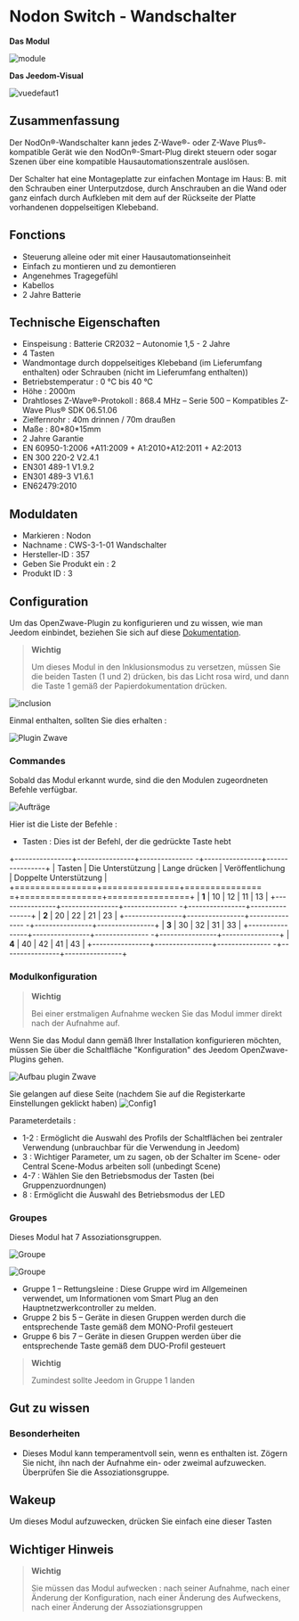 # Nodon Switch - Wandschalter

**Das Modul**

![module](images/nodon.wallswitch/module.jpg)

**Das Jeedom-Visual**

![vuedefaut1](images/nodon.wallswitch/vuedefaut1.jpg)

## Zusammenfassung

Der NodOn®-Wandschalter kann jedes Z-Wave®- oder Z-Wave Plus®-kompatible Gerät wie den NodOn®-Smart-Plug direkt steuern oder sogar Szenen über eine kompatible Hausautomationszentrale auslösen.

Der Schalter hat eine Montageplatte zur einfachen Montage im Haus: B. mit den Schrauben einer Unterputzdose, durch Anschrauben an die Wand oder ganz einfach durch Aufkleben mit dem auf der Rückseite der Platte vorhandenen doppelseitigen Klebeband.

## Fonctions

-   Steuerung alleine oder mit einer Hausautomationseinheit
-   Einfach zu montieren und zu demontieren
-   Angenehmes Tragegefühl
-   Kabellos
-   2 Jahre Batterie

## Technische Eigenschaften

-   Einspeisung : Batterie CR2032 – Autonomie 1,5 - 2 Jahre
-   4 Tasten
-   Wandmontage durch doppelseitiges Klebeband (im Lieferumfang enthalten) oder Schrauben (nicht im Lieferumfang enthalten))
-   Betriebstemperatur : 0 °C bis 40 °C
-   Höhe : 2000m
-   Drahtloses Z-Wave®-Protokoll : 868.4 MHz – Serie 500 – Kompatibles Z-Wave Plus® SDK 06.51.06
-   Zielfernrohr : 40m drinnen / 70m draußen
-   Maße : 80\*80\*15mm
-   2 Jahre Garantie
-   EN 60950-1:2006 +A11:2009 + A1:2010+A12:2011 + A2:2013
-   EN 300 220-2 V2.4.1
-   EN301 489-1 V1.9.2
-   EN301 489-3 V1.6.1
-   EN62479:2010

## Moduldaten

-   Markieren : Nodon
-   Nachname : CWS-3-1-01 Wandschalter
-   Hersteller-ID : 357
-   Geben Sie Produkt ein : 2
-   Produkt ID : 3

## Configuration

Um das OpenZwave-Plugin zu konfigurieren und zu wissen, wie man Jeedom einbindet, beziehen Sie sich auf diese [Dokumentation](https://doc.jeedom.com/de_DE/plugins/automation%20protocol/openzwave/).

> **Wichtig**
>
> Um dieses Modul in den Inklusionsmodus zu versetzen, müssen Sie die beiden Tasten (1 und 2) drücken, bis das Licht rosa wird, und dann die Taste 1 gemäß der Papierdokumentation drücken.

![inclusion](images/nodon.wallswitch/inclusion.jpg)

Einmal enthalten, sollten Sie dies erhalten :

![Plugin Zwave](images/nodon.wallswitch/information.jpg)

### Commandes

Sobald das Modul erkannt wurde, sind die den Modulen zugeordneten Befehle verfügbar.

![Aufträge](images/nodon.wallswitch/commandes.jpg)

Hier ist die Liste der Befehle :

-   Tasten : Dies ist der Befehl, der die gedrückte Taste hebt

+----------------+----------------+--------------- -+----------------+----------------+
| Tasten        | Die Unterstützung          | Lange drücken     | Veröffentlichung    | Doppelte Unterstützung   |
+================+===============+=============== =+================+================+
| **1**          | 10             | 12             | 11             | 13             |
+----------------+----------------+--------------- -+----------------+----------------+
| **2**          | 20             | 22             | 21             | 23             |
+----------------+----------------+--------------- -+----------------+----------------+
| **3**          | 30             | 32             | 31             | 33             |
+----------------+----------------+--------------- -+----------------+----------------+
| **4**          | 40             | 42             | 41             | 43             |
+----------------+----------------+--------------- -+----------------+----------------+

### Modulkonfiguration

> **Wichtig**
>
> Bei einer erstmaligen Aufnahme wecken Sie das Modul immer direkt nach der Aufnahme auf.

Wenn Sie das Modul dann gemäß Ihrer Installation konfigurieren möchten, müssen Sie über die Schaltfläche "Konfiguration" des Jeedom OpenZwave-Plugins gehen.

![Aufbau plugin Zwave](images/plugin/bouton_configuration.jpg)

Sie gelangen auf diese Seite (nachdem Sie auf die Registerkarte Einstellungen geklickt haben)
![Config1](images/nodon.wallswitch/config1.jpg)

Parameterdetails :

-   1-2 : Ermöglicht die Auswahl des Profils der Schaltflächen bei zentraler Verwendung (unbrauchbar für die Verwendung in Jeedom)
-   3 : Wichtiger Parameter, um zu sagen, ob der Schalter im Scene- oder Central Scene-Modus arbeiten soll (unbedingt Scene)
-   4-7 : Wählen Sie den Betriebsmodus der Tasten (bei Gruppenzuordnungen)
-   8 : Ermöglicht die Auswahl des Betriebsmodus der LED

### Groupes

Dieses Modul hat 7 Assoziationsgruppen.

![Groupe](images/nodon.wallswitch/groupe.jpg)

![Groupe](images/nodon.wallswitch/groupe2.jpg)

-   Gruppe 1 – Rettungsleine : Diese Gruppe wird im Allgemeinen verwendet, um Informationen vom Smart Plug an den Hauptnetzwerkcontroller zu melden.
-   Gruppe 2 bis 5 – Geräte in diesen Gruppen werden durch die entsprechende Taste gemäß dem MONO-Profil gesteuert
-   Gruppe 6 bis 7 – Geräte in diesen Gruppen werden über die entsprechende Taste gemäß dem DUO-Profil gesteuert

> **Wichtig**
>
> Zumindest sollte Jeedom in Gruppe 1 landen

## Gut zu wissen

### Besonderheiten

-   Dieses Modul kann temperamentvoll sein, wenn es enthalten ist. Zögern Sie nicht, ihn nach der Aufnahme ein- oder zweimal aufzuwecken. Überprüfen Sie die Assoziationsgruppe.

## Wakeup

Um dieses Modul aufzuwecken, drücken Sie einfach eine dieser Tasten

## Wichtiger Hinweis

> **Wichtig**
>
> Sie müssen das Modul aufwecken : nach seiner Aufnahme, nach einer Änderung der Konfiguration, nach einer Änderung des Aufweckens, nach einer Änderung der Assoziationsgruppen
